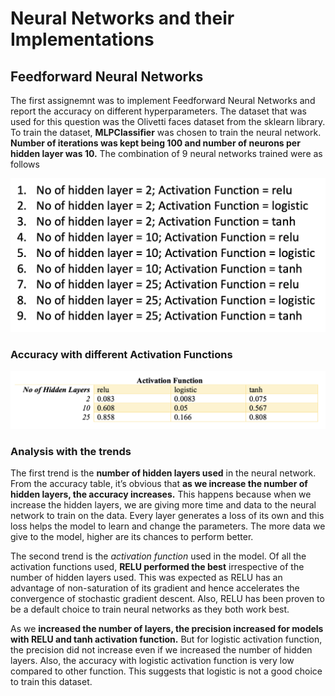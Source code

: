 # Neural Networks and their Implementations

## Feedforward Neural Networks

The first assignemnt was to implement Feedforward Neural Networks and report the accuracy on different hyperparameters. The dataset that was used for this question was the Olivetti faces dataset from the sklearn library. To train the dataset, **MLPClassifier** was chosen to train the neural network. **Number of iterations was kept being 100 and number of neurons per hidden layer was 10.** The combination of 9 neural networks trained were as follows

![Models and their Hyperparameters](https://github.com/ShreyasKapoor/neural-network/blob/main/images/feedforwardNN.png)

### Accuracy with different Activation Functions

![Accuracy with different Activation Functions](https://github.com/ShreyasKapoor/neural-network/blob/main/images/fnnAccuracy.png)

### Analysis with the trends


The first trend is the **number of hidden layers used** in the neural network. From the accuracy table, it’s obvious that **as we increase the number of hidden layers, the accuracy increases.** This happens because when we increase the hidden layers, we are giving more time and data to the neural network to train on the data. Every layer generates a loss of its own and this loss helps the model to learn and change the parameters. The more data we give to the model, higher are its chances to perform better. <br>

The second trend is the *activation function* used in the model. Of all the activation functions used, **RELU performed the best** irrespective of the number of hidden layers used. This was expected as RELU has an advantage of non-saturation of its gradient and hence accelerates the convergence of stochastic gradient descent. Also, RELU has been proven to be a default choice to train neural networks as they both work best. <br>


As we **increased the number of layers, the precision increased for models with RELU and tanh activation function.** But for logistic activation function, the precision did not increase even if we increased the number of hidden layers. Also, the accuracy with logistic activation function is very low compared to other function. This suggests that logistic is not a good choice to train this dataset.

